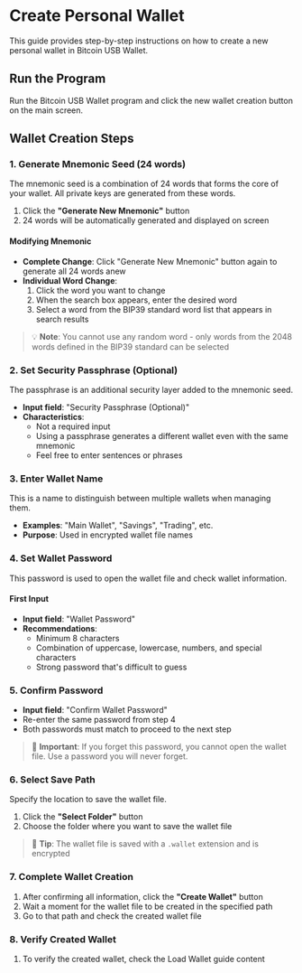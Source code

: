 # Create Personal Wallet

This guide provides step-by-step instructions on how to create a new personal wallet in Bitcoin USB Wallet.

## Run the Program
Run the Bitcoin USB Wallet program and click the new wallet creation button on the main screen.

## Wallet Creation Steps

### 1. Generate Mnemonic Seed (24 words)

The mnemonic seed is a combination of 24 words that forms the core of your wallet. All private keys are generated from these words.
1. Click the **"Generate New Mnemonic"** button
2. 24 words will be automatically generated and displayed on screen

#### Modifying Mnemonic
- **Complete Change**: Click "Generate New Mnemonic" button again to generate all 24 words anew
- **Individual Word Change**: 
  1. Click the word you want to change
  2. When the search box appears, enter the desired word
  3. Select a word from the BIP39 standard word list that appears in search results
  
> 💡 **Note**: You cannot use any random word - only words from the 2048 words defined in the BIP39 standard can be selected

### 2. Set Security Passphrase (Optional)

The passphrase is an additional security layer added to the mnemonic seed.

- **Input field**: "Security Passphrase (Optional)"
- **Characteristics**: 
  - Not a required input
  - Using a passphrase generates a different wallet even with the same mnemonic
  - Feel free to enter sentences or phrases

### 3. Enter Wallet Name

This is a name to distinguish between multiple wallets when managing them.

- **Examples**: "Main Wallet", "Savings", "Trading", etc.
- **Purpose**: Used in encrypted wallet file names

### 4. Set Wallet Password

This password is used to open the wallet file and check wallet information.

#### First Input
- **Input field**: "Wallet Password"
- **Recommendations**:
  - Minimum 8 characters
  - Combination of uppercase, lowercase, numbers, and special characters
  - Strong password that's difficult to guess

### 5. Confirm Password

- **Input field**: "Confirm Wallet Password"
- Re-enter the same password from step 4
- Both passwords must match to proceed to the next step

> 🔐 **Important**: If you forget this password, you cannot open the wallet file. Use a password you will never forget.

### 6. Select Save Path

Specify the location to save the wallet file.

1. Click the **"Select Folder"** button
2. Choose the folder where you want to save the wallet file

> 💾 **Tip**: The wallet file is saved with a `.wallet` extension and is encrypted

### 7. Complete Wallet Creation

1. After confirming all information, click the **"Create Wallet"** button
2. Wait a moment for the wallet file to be created in the specified path
3. Go to that path and check the created wallet file

### 8. Verify Created Wallet

1. To verify the created wallet, check the Load Wallet guide content